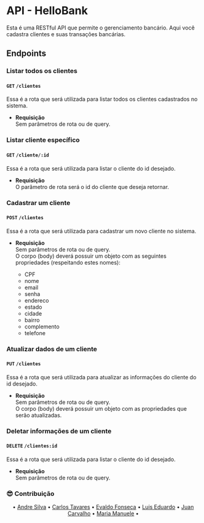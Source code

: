 # API - HelloBank

Esta é uma RESTful API que permite o gerenciamento bancário. Aqui você cadastra clientes e suas transações bancárias.

## **Endpoints**

### **Listar todos os clientes**
#### `GET` `/clientes`

Essa é a rota que será utilizada para listar todos os clientes cadastrados no sistema.

-   **Requisição**  
    Sem parâmetros de rota ou de query.  


### **Listar cliente específico**
#### `GET` `/cliente/:id`

Essa é a rota que será utilizada para listar o cliente do id desejado.

-   **Requisição**  
    O parâmetro de rota será o id do cliente que deseja retornar.  
    
    
### **Cadastrar um cliente**
#### `POST` `/clientes`

Essa é a rota que será utilizada para cadastrar um novo cliente no sistema.

-   **Requisição**  
    Sem parâmetros de rota ou de query.  
    O corpo (body) deverá possuir um objeto com as seguintes propriedades (respeitando estes nomes):

    -   CPF
    -   nome
    -   email
    -   senha
    -   endereco
    -   estado
    -   cidade
    -   bairro
    -   complemento
    -   telefone

### **Atualizar dados de um cliente**
#### `PUT` `/clientes`

Essa é a rota que será utilizada para atualizar as informações  do cliente do id desejado.

-   **Requisição**  
    Sem parâmetros de rota ou de query.  
    O corpo (body) deverá possuir um objeto com as propriedades que serão atualizadas.


### **Deletar informações de um cliente**
#### `DELETE` `/clientes:id`

Essa é a rota que será utilizada para listar o cliente do id desejado.

-   **Requisição**  
    Sem parâmetros de rota ou de query.  
    
    
### 😎 Contribuição

<p align="center">
 • <a href="https://github.com/WhoisAndreoli">Andre Silva</a> •
 <a href="https://github.com/carlostsa10">Carlos Tavares</a> • 
 <a href="https://github.com/evaldovisk">Evaldo Fonseca</a> • 
 <a href="https://github.com/TCLxEdu17">Luis Eduardo</a> • 
 <a href="https://github.com/jsuisjuan">Juan Carvalho</a> • 
 <a href="https://github.com/ManueleLim">Maria Manuele</a> • 
 
</p>
